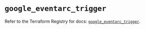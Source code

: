 # `google_eventarc_trigger`

Refer to the Terraform Registry for docs: [`google_eventarc_trigger`](https://registry.terraform.io/providers/hashicorp/google/6.49.0/docs/resources/eventarc_trigger).
